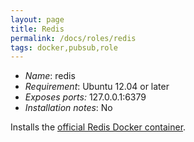 ```yaml
---
layout: page
title: Redis
permalink: /docs/roles/redis
tags: docker,pubsub,role
---
```


* *Name*: redis
* *Requirement*: Ubuntu 12.04 or later
* *Exposes ports:* 127.0.0.1:6379
* *Installation notes*: No

Installs the [official Redis Docker container](https://hub.docker.com/_/redis/).
